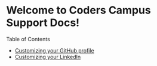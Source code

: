 # Welcome to Coders Campus Support Docs!

Table of Contents

- [Customizing your GitHub profile](/docs/CUSTOMIZING_YOUR_GIT_PROFILE.md)
- [Customizing your LinkedIn](/docs/OPTIMIZING_YOUR_LINKED_IN.md)
